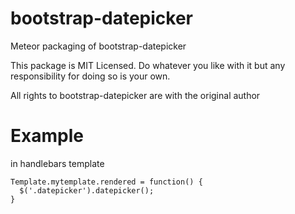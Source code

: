 bootstrap-datepicker
============

Meteor packaging of bootstrap-datepicker

This package is MIT Licensed. Do whatever you like with it but any responsibility for doing so is your own.

All rights to bootstrap-datepicker are with the original author

Example
============
in handlebars template

    Template.mytemplate.rendered = function() {
      $('.datepicker').datepicker();
    }

